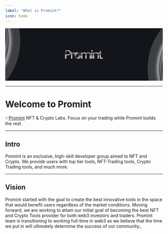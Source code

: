```yaml
---
label: "What is Promint?"
icon: home
---
```

![](/static/headers/promint-banner.jpg)

---

# Welcome to Promint
:sparkles:[Promint](https://Promint.cc/) NFT & Crypto Labs. Focus on your trading while Promint builds the rest.

---

## Intro
Promint is an exclusive, high-skill developer group aimed to NFT and Crypto. We provide users with top tier tools, NFT-Trading tools, Crypto Trading tools, and much more.

---

## Vision
Promint started with the goal to create the best innovative tools in the space that would benefit users regardless of the market conditions. 
Moving forward, we are working to attain our initial goal of becoming the best NFT and Crypto Tools provider for both web3 investors and traders. Promint team is transitioning to working full-time in web3 as we believe that the time we put in will ultimately determine the success of our community.,

